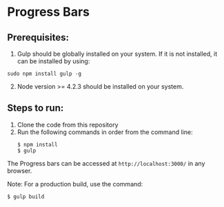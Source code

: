 # Progress Bars

## Prerequisites:
1. Gulp should be globally installed on your system. If it is not installed, it can be installed by using:
```
sudo npm install gulp -g
```

2. Node version >= 4.2.3 should be installed on your system.

## Steps to run:
1. Clone the code from this repository
2. Run the following commands in order from the command line:
    ```
    $ npm install
    $ gulp
    ```
   
The Progress bars can be accessed at `http://localhost:3000/` in any browser.

Note: For a production build, use the command:
   ```
   $ gulp build
   ```
